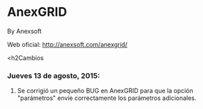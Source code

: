 # AnexGRID
By Anexsoft

Web oficial:
http://anexsoft.com/anexgrid/

<h2Cambios</h2>

<h3>Jueves 13 de agosto, 2015:</h3>
<ol>
  <li>Se corrigió un pequeño BUG en AnexGRID para que la opción "parámetros" envíe correctamente los parámetros adicionales.</li>
</ol>


